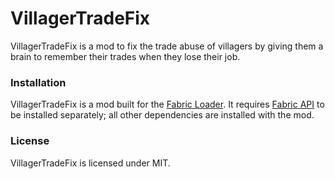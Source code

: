 # VillagerTradeFix
VillagerTradeFix is a mod to fix the trade abuse of villagers by giving them a brain to remember their trades when they lose their job.

### Installation
VillagerTradeFix is a mod built for the [Fabric Loader](https://fabricmc.net/). It requires [Fabric API](https://www.curseforge.com/minecraft/mc-mods/fabric-api) to be installed separately; all other dependencies are installed with the mod.

### License
VillagerTradeFix is licensed under MIT.
